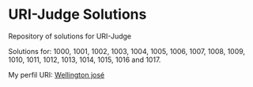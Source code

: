 # URI-Judge Solutions
Repository of solutions for URI-Judge

Solutions for: 1000, 1001, 1002, 1003, 1004, 1005, 1006, 1007, 1008, 1009, 1010, 1011, 1012, 1013, 1014, 1015, 1016 and 1017.

My perfil URI: [Wellington josé](https://www.urionlinejudge.com.br/judge/pt/profile/426137)

